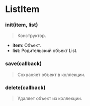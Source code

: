 # ListItem

### init(item, list)
> Конструктор.

* **item**: Объект.
* **list**: Родительский объект List.

### save(callback)
> Сохраняет объект в коллекции.

### delete(callback)
> Удаляет объект из коллекции.